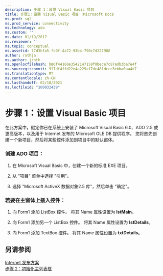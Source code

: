 ```yaml
---
description: 步骤 1：设置 Visual Basic 项目
title: 步骤1：设置 Visual Basic 项目 |Microsoft Docs
ms.prod: sql
ms.prod_service: connectivity
ms.technology: ado
ms.custom: ''
ms.date: 01/19/2017
ms.reviewer: ''
ms.topic: conceptual
ms.assetid: 77d3bfa5-fc9f-4a72-93b4-790c7d227988
author: rothja
ms.author: jroth
ms.openlocfilehash: b80f44160e3542147158f0bece7c87adb3ba7e4f
ms.sourcegitcommit: 917df4ffd22e4a229af7dc481dcce3ebba0aa4d7
ms.translationtype: MT
ms.contentlocale: zh-CN
ms.lasthandoff: 02/10/2021
ms.locfileid: "100032439"
---
```

# <a name="step-1-set-up-the-visual-basic-project"></a>步骤 1：设置 Visual Basic 项目
在此方案中，假定你已在系统上安装了 Microsoft Visual Basic 6.0、ADO 2.5 或更高版本，以及用于 Internet 发布的 Microsoft OLE DB 提供程序。 您将首先创建一个新项目，然后将某些控件添加到项目中的默认窗体。  
  
### <a name="to-create-an-ado-project"></a>创建 ADO 项目：  
  
1.  在 Microsoft Visual Basic 中，创建一个新的标准 EXE 项目。  
  
2.  从 "项目" 菜单中选择 "引用"。  
  
3.  选择 "Microsoft ActiveX 数据对象2.5 库"，然后单击 "确定"。  
  
### <a name="to-insert-controls-on-the-main-form"></a>若要在主窗体上插入控件：  
  
1.  向 Form1 添加 ListBox 控件。 将其 Name 属性设置为 **lstMain**。  
  
2.  向 Form1 添加另一个 ListBox 控件。 将其 Name 属性设置为 **lstDetails**。  
  
3.  向 Form1 添加 TextBox 控件。 将其 Name 属性设置为 **txtDetails**。  
  
## <a name="see-also"></a>另请参阅  
 [Internet 发布方案](../../../ado/guide/data/internet-publishing-scenario.md)   
 [步骤 2：初始化主列表框](../../../ado/guide/data/step-2-initialize-the-main-list-box.md)
